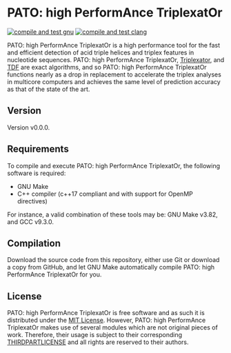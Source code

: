 # PATO: high PerformAnce TriplexatOr
[![compile and test gnu](https://github.com/amatria/pato/actions/workflows/compile-and-test-gnu.yml/badge.svg)](https://github.com/amatria/pato/actions/workflows/compile-and-test-gnu.yml)
[![compile and test clang](https://github.com/amatria/pato/actions/workflows/compile-and-test-clang.yml/badge.svg)](https://github.com/amatria/pato/actions/workflows/compile-and-test-clang.yml)

PATO: high PerformAnce TriplexatOr is a high performance tool for the fast and efficient detection of acid triple helices and triplex features in nucleotide sequences. PATO: high PerformAnce TriplexatOr, [Triplexator](https://github.com/Gurado/triplexator), and [TDF](https://github.com/CostaLab/reg-gen) are exact algorithms, and so PATO: high PerformAnce TriplexatOr functions nearly as a drop in replacement to accelerate the triplex analyses in multicore computers and achieves the same level of prediction accuracy as that of the state of the art.

## Version
Version v0.0.0.

## Requirements
To compile and execute PATO: high PerformAnce TriplexatOr, the following software is required:
* GNU Make
* C++ compiler (c++17 compliant and with support for OpenMP directives)

For instance, a valid combination of these tools may be: GNU Make v3.82, and GCC v9.3.0.

## Compilation
Download the source code from this repository, either use Git or download a copy from GitHub, and let GNU Make automatically compile PATO: high PerformAnce TriplexatOr for you.

## License
PATO: high PerformAnce TriplexatOr is free software and as such it is distributed under the [MIT License](LICENSE). However, PATO: high PerformAnce TriplexatOr makes use of several modules which are not original pieces of work. Therefore, their usage is subject to their corresponding [THIRDPARTLICENSE](THIRDPARTYLICENSES) and all rights are reserved to their authors.
